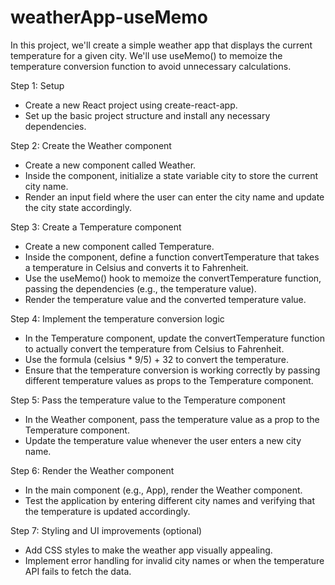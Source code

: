 # weatherApp-useMemo

In this project, we'll create a simple
weather app that displays the current
temperature for a given city. We'll 
use useMemo() to memoize the temperature
conversion function to avoid unnecessary calculations.

Step 1: Setup

- Create a new React project
using create-react-app.
- Set up the basic project structure
and install any necessary dependencies.

Step 2: Create the Weather component

- Create a new component called Weather.
- Inside the component, initialize
a state variable city to store
the current city name.
- Render an input field where the user
can enter the city name and update
the city state accordingly.

Step 3: Create a Temperature component

- Create a new component called Temperature.
- Inside the component, define a function
convertTemperature that takes a temperature
in Celsius and converts it to Fahrenheit.
- Use the useMemo() hook to memoize the
convertTemperature function, passing the
dependencies (e.g., the temperature value).
- Render the temperature value and
the converted temperature value.

Step 4: Implement the temperature 
conversion logic

- In the Temperature component, update the
convertTemperature function to actually
convert the temperature from Celsius to Fahrenheit.
- Use the formula (celsius * 9/5) + 32
to convert the temperature.
- Ensure that the temperature conversion is
working correctly by passing different
temperature values as props to the
Temperature component.

Step 5: Pass the temperature value
to the Temperature component

- In the Weather component, pass the
temperature value as a prop
to the Temperature component.
- Update the temperature value whenever
the user enters a new city name.

Step 6: Render the Weather component

- In the main component (e.g., App),
render the Weather component.
- Test the application by entering
different city names and verifying
that the temperature is updated accordingly.

Step 7: Styling and UI improvements
(optional)

- Add CSS styles to make the
weather app visually appealing.
- Implement error handling for
invalid city names or when the 
temperature API fails to fetch the data.

